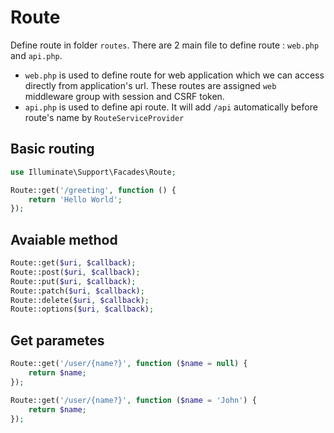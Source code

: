 # Route  

Define route in folder `routes`. There are 2 main file to define route : `web.php` and `api.php`.  
 + `web.php` is used to define route for web application which we can access directly from application's url. These routes are assigned `web` middleware group with session and CSRF token.  
 + `api.php` is used to define api route. It will add `/api` automatically before route's name by `RouteServiceProvider`

## Basic routing  

```php
use Illuminate\Support\Facades\Route;

Route::get('/greeting', function () {
    return 'Hello World';
});
```

## Avaiable method

```php
Route::get($uri, $callback);
Route::post($uri, $callback);
Route::put($uri, $callback);
Route::patch($uri, $callback);
Route::delete($uri, $callback);
Route::options($uri, $callback);
```

## Get parametes  

```php
Route::get('/user/{name?}', function ($name = null) {
    return $name;
});

Route::get('/user/{name?}', function ($name = 'John') {
    return $name;
});
```

